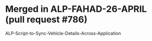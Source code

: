 # Merged in ALP-FAHAD-26-APRIL (pull request #786)

ALP-Script-to-Sync-Vehicle-Details-Across-Application
